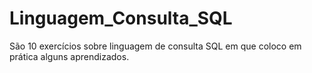 # Linguagem_Consulta_SQL
São 10 exercícios sobre linguagem de consulta SQL em que coloco em prática alguns aprendizados.
